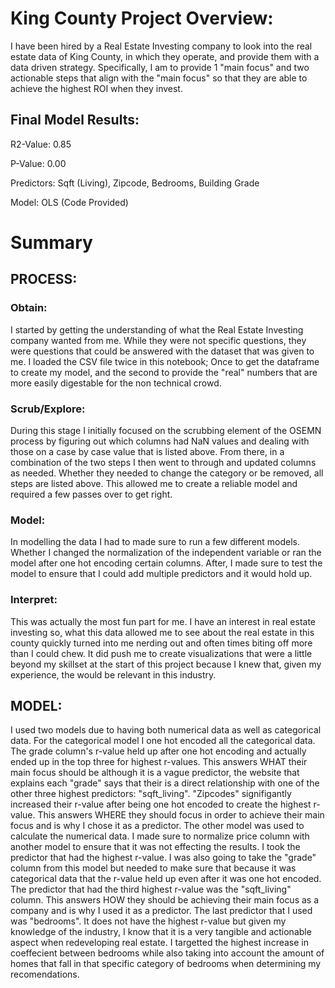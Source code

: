 # King County Project Overview:

I have been hired by a Real Estate Investing company to look into the real estate data of King County, in which they operate, and provide them with a data driven strategy. Specifically, I am to provide 1 "main focus" and two actionable steps that align with the "main focus" so that they are able to achieve the highest ROI when they invest.

## Final Model Results:

R2-Value: 0.85

P-Value: 0.00

Predictors: Sqft (Living), Zipcode, Bedrooms, Building Grade

Model: OLS (Code Provided)

       

# Summary

## PROCESS:
           

### Obtain:

I started by getting the understanding of what the Real Estate Investing company wanted from me. While they were not specific questions, they were questions that could be answered with the dataset that was given to me. I loaded the CSV file twice in this notebook; Once to get the dataframe to create my model, and the second to provide the "real" numbers that are more easily digestable for the non technical crowd.

### Scrub/Explore:

During this stage I initially focused on the scrubbing element of the OSEMN process by figuring out which columns had NaN values and dealing with those on a case by case value that is listed above. From there, in a combination of the two steps I then went to through and updated columns as needed. Whether they needed to change the category or be removed, all steps are listed above. This allowed me to create a reliable model and required a few passes over to get right.

### Model:

In modelling the data I had to made sure to run a few different models. Whether I changed the normalization of the independent variable or ran the model after one hot encoding certain columns. After, I made sure to test the model to ensure that I could add multiple predictors and it would hold up.

### Interpret:

This was actually the most fun part for me. I have an interest in real estate investing so, what this data allowed me to see about the real estate in this county quickly turned into me nerding out and often times biting off more than I could chew. It did push me to create visualizations that were a little beyond my skillset at the start of this project because I knew that, given my experience, the would be relevant in this industry.


## MODEL:

I used two models due to having both numerical data as well as categorical data. For the categorical model I one hot encoded all the categorical data. The grade column's r-value held up after one hot encoding and actually ended up in the top three for highest r-values. This answers WHAT their main focus should be although it is a vague predictor, the website that explains each "grade" says that their is a direct relationship with one of the other three highest predictors: "sqft_living". "Zipcodes" signifigantly increased their r-value after being one hot encoded to create the highest r-value. This answers WHERE they should focus in order to achieve their main focus and is why I chose it as a predictor. The other model was used to calculate the numerical data. I made sure to normalize price column with another model to ensure that it was not effecting the results. I took the predictor that had the highest r-value. I was also going to take the "grade" column from this model but needed to make sure that because it was categorical data that the r-value held up even after it was one hot encoded. The predictor that had the third highest r-value was the "sqft_living" column. This answers HOW they should be achieving their main focus as a company and is why I used it as a predictor. The last predictor that I used was "bedrooms". It does not have the highest r-value but given my knowledge of the industry, I know that it is a very tangible and actionable aspect when redeveloping real estate. I targetted the highest increase in coeffecient between bedrooms while also taking into account the amount of homes that fall in that specific category of bedrooms when determining my recomendations.
